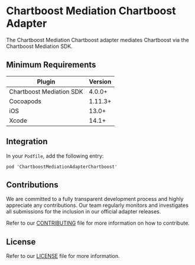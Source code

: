 # Chartboost Mediation Chartboost Adapter

The Chartboost Mediation Chartboost adapter mediates Chartboost via the Chartboost Mediation SDK.

## Minimum Requirements

| Plugin | Version |
| ------ | ------ |
| Chartboost Mediation SDK | 4.0.0+ |
| Cocoapods | 1.11.3+ |
| iOS | 13.0+ |
| Xcode | 14.1+ |

## Integration

In your `Podfile`, add the following entry:
```
pod 'ChartboostMediationAdapterChartboost'
```

## Contributions

We are committed to a fully transparent development process and highly appreciate any contributions. Our team regularly monitors and investigates all submissions for the inclusion in our official adapter releases.

Refer to our [CONTRIBUTING](https://github.com/ChartBoost/chartboost-mediation-ios-adapter-chartboost/blob/main/CONTRIBUTING.md) file for more information on how to contribute.

## License

Refer to our [LICENSE](https://github.com/ChartBoost/chartboost-mediation-ios-adapter-chartboost/blob/main/LICENSE.md) file for more information.
